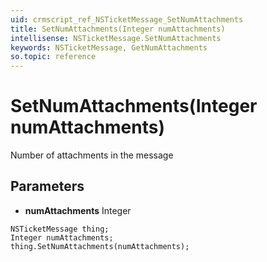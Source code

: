 ```yaml
---
uid: crmscript_ref_NSTicketMessage_SetNumAttachments
title: SetNumAttachments(Integer numAttachments)
intellisense: NSTicketMessage.SetNumAttachments
keywords: NSTicketMessage, GetNumAttachments
so.topic: reference
---
```


# SetNumAttachments(Integer numAttachments)

Number of attachments in the message

## Parameters

* **numAttachments** Integer

```crmscript
NSTicketMessage thing;
Integer numAttachments;
thing.SetNumAttachments(numAttachments);
```

